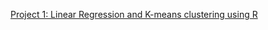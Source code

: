 [Project 1: Linear Regression and K-means clustering using R](https://github.com/Prashant5598/Project_1)

